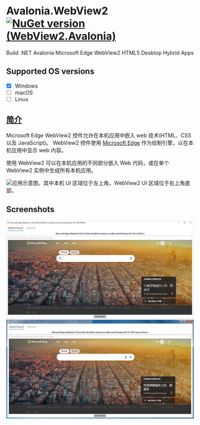 # Avalonia.WebView2 [![NuGet version (WebView2.Avalonia)](https://img.shields.io/nuget/v/WebView2.Avalonia.svg)](https://www.nuget.org/packages/WebView2.Avalonia/)
Build .NET Avalonia Microsoft Edge WebView2 HTML5 Desktop Hybrid Apps

## Supported OS versions
- [x] Windows
- [ ] macOS
- [ ] Linux

## [简介](https://docs.microsoft.com/zh-cn/microsoft-edge/webview2)
Microsoft Edge WebView2 控件允许在本机应用中嵌入 web 技术(HTML、CSS 以及 JavaScript)。 WebView2 控件使用 [Microsoft Edge](https://www.microsoftedgeinsider.com) 作为绘制引擎，以在本机应用中显示 web 内容。

使用 WebView2 可以在本机应用的不同部分嵌入 Web 代码，或在单个 WebView2 实例中生成所有本机应用。

![应用示意图，其中本机 UI 区域位于左上角，WebView2 UI 区域位于右上角底部。](https://docs.microsoft.com/zh-cn/microsoft-edge/webview2/media/webview2/what-webview.png)

## Screenshots
![Win11 Sample Screenshot](https://raw.githubusercontent.com/BeyondDimension/Avalonia.WebView2/main/res/screenshots/Avalonia.WebView2.Sample.Win11.webp)  
![Win7 Sample Screenshot](https://raw.githubusercontent.com/BeyondDimension/Avalonia.WebView2/main/res/screenshots/Avalonia.WebView2.Sample.Win7.webp)